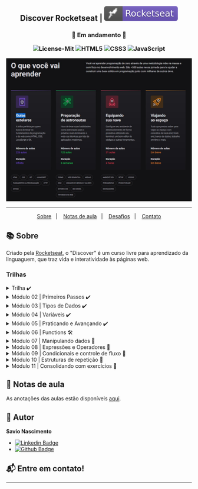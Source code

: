 <h2 align="center">
   Discover Rocketseat | <img alt="badge vscode" src="./assets/badge-rocket.svg">
</h2>

<h3 align="center">🚧 Em andamento 🚧

![License-Mit](https://img.shields.io/badge/license-MIT-lightseagreen)
![HTML5](https://img.shields.io/badge/HTML5-E34F26?style=flat&logo=html5&logoColor=white)
![CSS3](https://img.shields.io/badge/CSS3-1572B6?style=flat&logo=css3&logoColor=white)
![JavaScript](https://img.shields.io/badge/JavaScript-F7DF1E?style=flat&logo=javascript&logoColor=black)

</h3>

<p align="center">
<img alt="badge vscode" src="./assets/wallpaperDiscover.jpg">
</p>

---

<p align="center">
  <a href="#-Sobre">Sobre</a>&nbsp;&nbsp;&nbsp;|&nbsp;&nbsp;&nbsp;
  <a>
  <a href="#-Notas-de-aula">Notas de aula</a>&nbsp;&nbsp;&nbsp;|&nbsp;&nbsp;&nbsp;
  <a href="#-Desafios">Desafios</a>&nbsp;&nbsp;&nbsp;|&nbsp;&nbsp;&nbsp;
  <a href="#-Entre-em-contato">Contato</a>
</p>

## 📚 Sobre

<p>
Criado pela <a href="https://rocketseat.com.br/" target="_blank">Rocketseat</a>, o "Discover" é um curso livre para aprendizado da linguaguem, que traz vida e interatividade às páginas web.

### Trilhas

<details>
  <summary>Trilha ✔️</summary>

- Abertura
- Javascript

</details>

<details>
  <summary>Módulo 02 | Primeiros Passos ✔️</summary>

- Sintaxe
- Maneiras de executar o JavaScript
- Adicionando arquivos JS
- Comentários
</details>

<details>
  <summary>Módulo 03 | Tipos de Dados ✔️</summary>

- Introdução
- String
- Number
- Boolean
- Undefined vs null
- Object
- Array
- Conclusão
</details>

<details>
  <summary>Módulo 04 | Variáveis ✔️</summary>

- Conhecendo as variáveis
- Tipos dinâmicos
- Scope e var
- Scope let e const
- Nomeando variáveis

</details>

<details>
  <summary>Módulo 05 | Praticando e Avançando ✔️</summary>

- Declaration assignment var
- Agrupando declarações
- Concatenando e interpolando variáveis
- Objects
- Arrays
- Exercícios

</details>

<details>
  <summary>Módulo 06 | Functions 🛠️</summary>

- Functions ✔️
- Argumentos e parâmetros ✔️
- Retornando valores dentro da função ✔️
- Outra maneira de entender funções ✔️
- Function scope ✔️
- Function Hoisting
- Arrow function
- Callback function
- Funções construtoras

</details>

<details>
  <summary>Módulo 07 | Manipulando dados 🚧</summary>

- Prototype
- Type conversion coersion
- Strings em números
- Contando caracteres e digitos
- Casas decimais
- Maiúsculas e minúsculas
- Encontrando palavras em frases
- Separando strings
- Criando array com construtor
- Elementos do Array
- Strings para arrays
- Manipulando arrays
</details>

<details>
  <summary>Módulo 08 | Expressões e Operadores 🚧</summary>

- Expressões e operadores
- New
- Typeof delete
- Operadores aritméticos
- Grouping operator
- Operadores de comparação
- Operadores de atribuição
- Operadores lógicos
- Operador condicional ternário
- Operadores para string
- Falsy e truthy
- Precedência dos operadores
</details>

<details>
  <summary>Módulo 09 | Condicionais e controle de fluxo 🚧</summary>

- Controle de fluxo da aplicação
- If e Else
- Switch
- Throw e Try/Catch
</details>

<details>
  <summary>Módulo 10 | Estruturas de repetição 🚧</summary>

- For
- While
- For of
- For in
</details>

<details>
  <summary>Módulo 11 | Consolidando com exercícios 🚧</summary>

- Praticar para aperfeiçoar
- Sistema de notas escolares
- Fluxo de caixa familiar
- Celsius to Fahrenheit
- Buscando e encontrando dados em Array
</details>

## 📝 Notas de aula
As anotações das aulas estão disponíveis <a href="https://github.com/angelicaalbuquerque/guia-de-javascript_rocketseat/blob/main/notes.md" target="_blank">aqui</a>.
   

## 👤 Autor <a id="autor"></a>

**Savio Nascimento**

- [![Linkedin Badge](https://img.shields.io/badge/-SavioNascimento-blue?style=flat-square&logo=Linkedin&logoColor=white&link=https://www.linkedin.com/savio-nascimento)](https://www.linkedin.com/in/savio-nascimento/)
- [![Github Badge](https://img.shields.io/badge/savionascimentodev-24292e?style=flat&logo=Github&logoColor=white&link=https://github.com/savionascimentodev)](https://github.com/savionascimentodev) 
   
## 📬 Entre em contato!

<p align="left">

</p>

---

